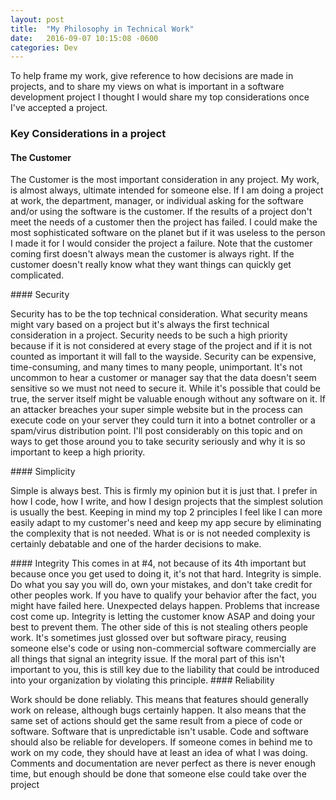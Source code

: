 ```yaml
---
layout: post
title:  "My Philosophy in Technical Work"
date:   2016-09-07 10:15:08 -0600
categories: Dev
---
```


To help frame my work, give reference to how decisions are made in projects, and to share my views on what is important in a software development project I thought I would share my top considerations once I've accepted a project. 

### Key Considerations in a project
#### The Customer
<p>The Customer is the most important consideration in any project. My work, is almost always, ultimate intended for someone else.  If I am doing a project at work, the department, manager, or individual asking for the software and/or using the software is the customer. If the results of a project don't meet the needs of a customer then the project has failed. I could make the most sophisticated software on the planet but if it was useless to the person I made it for I would consider the project a failure. Note that the customer coming first doesn't always mean the customer is always right. If the customer doesn't really know what they want things can quickly get complicated.
</p>
#### Security
<p> Security has to be the top technical consideration. What security means might vary based on a project but it's always the first technical consideration in a project. Security needs to be such a high priority because if it is not considered at every stage of the project and if it is not counted as important it will fall to the wayside. Security can be expensive, time-consuming, and many times to many people, unimportant. It's not uncommon to hear a customer or manager say that the data doesn't seem sensitive so we must not need to secure it. While it's possible that could be true, the server itself might be valuable enough without any software on it. If an attacker breaches your super simple website but in the process can execute code on your server they could turn it into a botnet controller or a spam/virus distribution point. I'll post considerably on this topic and on ways to get those around you to take security seriously and why it is so important to keep a high priority.
</p>
#### Simplicity
<p>
            Simple is always best. This is firmly my opinion but it is just that. I prefer in how I code, how I write, and how I design projects that the simplest solution is usually the best. Keeping in mind my top 2 principles I feel like I can more easily adapt to my customer's need and keep my app secure by eliminating the complexity that is not needed. What is or is not needed complexity is certainly debatable and one of the harder decisions to make.
</p>
#### Integrity
This comes in at #4, not because of its 4th important but because once you get used to doing it, it's not that hard. Integrity is simple. Do what you say you will do, own your mistakes, and don't take credit for other peoples work. If you have to qualify your behavior after the fact, you might have failed here. Unexpected delays happen. Problems that increase cost come up. Integrity is letting the customer know ASAP and doing your best to prevent them. The other side of this is not stealing others people work. It's sometimes just glossed over but software piracy, reusing someone else's code or using non-commercial software commercially are all things that signal an integrity issue. If the moral part of this isn't important to you, this is still key due to the liability that could be introduced into your organization by violating this principle.
#### Reliability
<p>Work should be done reliably. This means that features should generally work on release, although bugs certainly happen. It also means that the same set of actions should get the same result from a piece of code or software. Software that is unpredictable isn't usable. Code and software should also be reliable for developers. If someone comes in behind me to work on my code, they should have at least an idea of what I was doing. Comments and documentation are never perfect as there is never enough time,  but enough should be done that someone else could take over the project</p>
